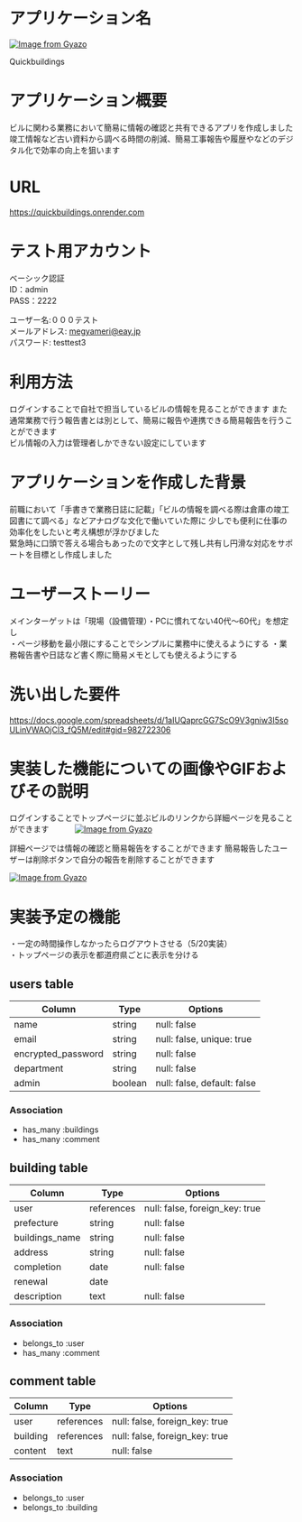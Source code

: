 # アプリケーション名
[![Image from Gyazo](https://i.gyazo.com/081c4566d6ca0effc575697a9b7af2b1.png)](https://gyazo.com/081c4566d6ca0effc575697a9b7af2b1)  

Quickbuildings

# アプリケーション概要
ビルに関わる業務において簡易に情報の確認と共有できるアプリを作成しました  
竣工情報など古い資料から調べる時間の削減、簡易工事報告や履歴やなどのデジタル化で効率の向上を狙います

# URL
https://quickbuildings.onrender.com  
  
# テスト用アカウント
ベーシック認証  
ID：admin  
PASS：2222   

ユーザー名:０００テスト  
メールアドレス: megyameri@eay.jp  
パスワード: testtest3


# 利用方法
ログインすることで自社で担当しているビルの情報を見ることができます
また通常業務で行う報告書とは別として、簡易に報告や連携できる簡易報告を行うことができます  
ビル情報の入力は管理者しかできない設定にしています  
  

# アプリケーションを作成した背景
前職において「手書きで業務日誌に記載」「ビルの情報を調べる際は倉庫の竣工図書にて調べる」などアナログな文化で働いていた際に
少しでも便利に仕事の効率化をしたいと考え構想が浮かびました  
緊急時に口頭で答える場合もあったので文字として残し共有し円滑な対応をサポートを目標とし作成しました  

# ユーザーストーリー
メインターゲットは「現場（設備管理）・PCに慣れてない40代〜60代」を想定し  
・ページ移動を最小限にすることでシンプルに業務中に使えるようにする
・業務報告書や日誌など書く際に簡易メモとしても使えるようにする  
  

# 洗い出した要件
https://docs.google.com/spreadsheets/d/1aIUQaprcGG7ScO9V3gniw3I5soULinVWAOjCl3_fQ5M/edit#gid=982722306

# 実装した機能についての画像やGIFおよびその説明  　　

ログインすることでトップページに並ぶビルのリンクから詳細ページを見ることができます　　　
[![Image from Gyazo](https://i.gyazo.com/be929beeeae2ba564a02dd966e6d4c3b.jpg)](https://gyazo.com/be929beeeae2ba564a02dd966e6d4c3b)

詳細ページでは情報の確認と簡易報告をすることができます
簡易報告したユーザーは削除ボタンで自分の報告を削除することができます　　

[![Image from Gyazo](https://i.gyazo.com/aafb5692318446b1f6be07e036dcf5ba.gif)](https://gyazo.com/aafb5692318446b1f6be07e036dcf5ba)


# 実装予定の機能
・一定の時間操作しなかったらログアウトさせる（5/20実装）  
・トップページの表示を都道府県ごとに表示を分ける  

  


## users table

| Column              | Type                | Options                     |
|---------------------|---------------------|-----------------------------|
| name                | string              | null: false                 |
| email               | string              | null: false, unique: true   |
| encrypted_password  | string              | null: false                 |
| department          | string              | null: false                 |
| admin               | boolean             | null: false, default: false |
  
    

### Association


- has_many :buildings
- has_many :comment


   
   

## building table

| Column                              | Type       | Options                        |
|-------------------------------------|------------|--------------------------------|
| user                                | references | null: false, foreign_key: true |
| prefecture                          | string     | null: false                    |
| buildings_name                      | string     | null: false                    |
| address                             | string     | null: false                    |
| completion                          | date       | null: false                    |
| renewal                             | date       |                                |
| description                         | text       | null: false                    | 


### Association

- belongs_to :user
- has_many :comment 




## comment table
| Column           | Type                      | Options                            |
|------------------|---------------------------|------------------------------------|
| user             | references                | null: false, foreign_key: true     |
| building         | references                | null: false, foreign_key: true     |
| content          | text                      | null: false                        |


### Association

- belongs_to :user
- belongs_to :building



